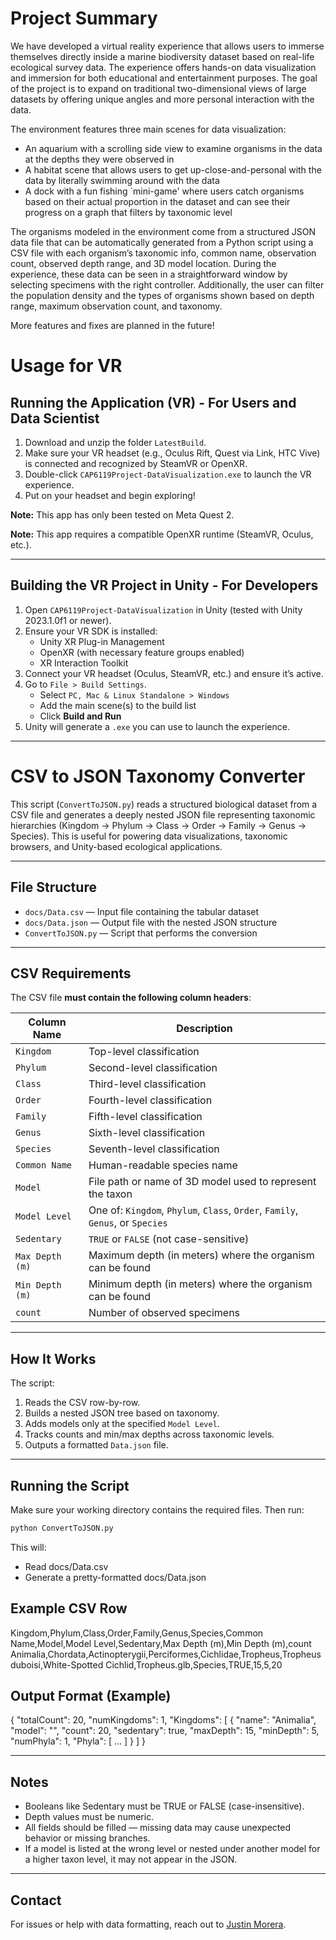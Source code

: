 # Project Summary
We have developed a virtual reality experience that allows users to immerse themselves directly inside a marine biodiversity dataset based on real-life ecological survey data. The experience offers hands-on data visualization and immersion for both educational and entertainment purposes. The goal of the project is to expand on traditional two-dimensional views of large datasets by offering unique angles and more personal interaction with the data. 

The environment features three main scenes for data visualization:
* An aquarium with a scrolling side view to examine organisms in the data at the depths they were observed in
* A habitat scene that allows users to get up-close-and-personal with the data by literally swimming around with the data
* A dock with a fun fishing `mini-game' where users catch organisms based on their actual proportion in the dataset and can see their progress on a graph that filters by taxonomic level

The organisms modeled in the environment come from a structured JSON data file that can be automatically generated from a Python script using a CSV file with each organism’s taxonomic info, common name, observation count, observed depth range, and 3D model location. During the experience, these data can be seen in a straightforward window by selecting specimens with the right controller. Additionally, the user can filter the population density and the types of organisms shown based on depth range, maximum observation count, and taxonomy.

More features and fixes are planned in the future!

# Usage for VR
## Running the Application (VR) - For Users and Data Scientist

1. Download and unzip the folder `LatestBuild`.
2. Make sure your VR headset (e.g., Oculus Rift, Quest via Link, HTC Vive) is connected and recognized by SteamVR or OpenXR.
3. Double-click `CAP6119Project-DataVisualization.exe` to launch the VR experience.
4. Put on your headset and begin exploring!

**Note:** This app has only been tested on Meta Quest 2.

**Note:** This app requires a compatible OpenXR runtime (SteamVR, Oculus, etc.).

---

## Building the VR Project in Unity - For Developers

1. Open `CAP6119Project-DataVisualization` in Unity (tested with Unity 2023.1.0f1 or newer).
2. Ensure your VR SDK is installed:
   - Unity XR Plug-in Management
   - OpenXR (with necessary feature groups enabled)
   - XR Interaction Toolkit
3. Connect your VR headset (Oculus, SteamVR, etc.) and ensure it’s active.
4. Go to `File > Build Settings`.
   - Select `PC, Mac & Linux Standalone > Windows`
   - Add the main scene(s) to the build list
   - Click **Build and Run**
5. Unity will generate a `.exe` you can use to launch the experience.

---

# CSV to JSON Taxonomy Converter

This script (`ConvertToJSON.py`) reads a structured biological dataset from a CSV file and generates a deeply nested JSON file representing taxonomic hierarchies (Kingdom → Phylum → Class → Order → Family → Genus → Species). This is useful for powering data visualizations, taxonomic browsers, and Unity-based ecological applications.

---

## File Structure

- `docs/Data.csv` — Input file containing the tabular dataset
- `docs/Data.json` — Output file with the nested JSON structure
- `ConvertToJSON.py` — Script that performs the conversion

---

## CSV Requirements

The CSV file **must contain the following column headers**:

| Column Name        | Description                                                                 |
|--------------------|-----------------------------------------------------------------------------|
| `Kingdom`          | Top-level classification                                                    |
| `Phylum`           | Second-level classification                                                 |
| `Class`            | Third-level classification                                                  |
| `Order`            | Fourth-level classification                                                 |
| `Family`           | Fifth-level classification                                                  |
| `Genus`            | Sixth-level classification                                                  |
| `Species`          | Seventh-level classification                                                |
| `Common Name`      | Human-readable species name                                                 |
| `Model`            | File path or name of 3D model used to represent the taxon                   |
| `Model Level`      | One of: `Kingdom`, `Phylum`, `Class`, `Order`, `Family`, `Genus`, or `Species` |
| `Sedentary`        | `TRUE` or `FALSE` (not case-sensitive)                                      |
| `Max Depth (m)`    | Maximum depth (in meters) where the organism can be found                   |
| `Min Depth (m)`    | Minimum depth (in meters) where the organism can be found                   |
| `count`            | Number of observed specimens                                                |

---

## How It Works

The script:
1. Reads the CSV row-by-row.
2. Builds a nested JSON tree based on taxonomy.
3. Adds models only at the specified `Model Level`.
4. Tracks counts and min/max depths across taxonomic levels.
5. Outputs a formatted `Data.json` file.

---

## Running the Script

Make sure your working directory contains the required files. Then run:

```bash
python ConvertToJSON.py
```

This will:
* Read docs/Data.csv
* Generate a pretty-formatted docs/Data.json

## Example CSV Row
Kingdom,Phylum,Class,Order,Family,Genus,Species,Common Name,Model,Model Level,Sedentary,Max Depth (m),Min Depth (m),count
Animalia,Chordata,Actinopterygii,Perciformes,Cichlidae,Tropheus,Tropheus duboisi,White-Spotted Cichlid,Tropheus.glb,Species,TRUE,15,5,20

## Output Format (Example)
{
  "totalCount": 20,
  "numKingdoms": 1,
  "Kingdoms": [
    {
      "name": "Animalia",
      "model": "",
      "count": 20,
      "sedentary": true,
      "maxDepth": 15,
      "minDepth": 5,
      "numPhyla": 1,
      "Phyla": [
        ...
      ]
    }
  ]
}

---

## Notes
* Booleans like Sedentary must be TRUE or FALSE (case-insensitive).
* Depth values must be numeric.
* All fields should be filled — missing data may cause unexpected behavior or missing branches.
* If a model is listed at the wrong level or nested under another model for a higher taxon level, it may not appear in the JSON.

---

## Contact
For issues or help with data formatting, reach out to [Justin Morera](mailto:mustinjorera@gmail.com).